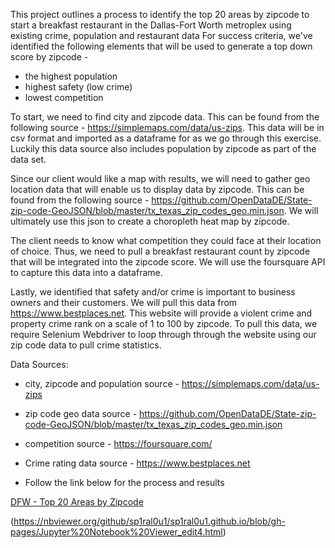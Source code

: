 
This project outlines a process to identify the top 20 areas by zipcode to start a breakfast restaurant in the Dallas-Fort Worth metroplex using existing crime, population and restaurant data
For success criteria, we've identified the following elements that will be used to generate a top down score by zipcode -
- the highest population
- highest safety (low crime)
- lowest competition


To start, we need to find city and zipcode data. This can be found from the following source - https://simplemaps.com/data/us-zips. This data will be in csv format and imported as a dataframe for as we go through this exercise. Luckily this data source also includes population by zipcode as part of the data set.

Since our client would like a map with results, we will need to gather geo location data that will enable us to display data by zipcode. This can be found from the following source - https://github.com/OpenDataDE/State-zip-code-GeoJSON/blob/master/tx_texas_zip_codes_geo.min.json. We will ultimately use this json to create a choropleth heat map by zipcode.

The client needs to know what competition they could face at their location of choice. Thus, we need to pull a breakfast restaurant count by zipcode that will be integrated into the zipcode score. We will use the foursquare API to capture this data into a dataframe.

Lastly, we identified that safety and/or crime is important to business owners and their customers. We will pull this data from https://www.bestplaces.net. This website will provide a violent crime and property crime rank on a scale of 1 to 100 by zipcode. To pull this data, we require Selenium Webdriver to loop through through the website using our zip code data to pull crime statistics.


Data Sources:

- city, zipcode and population source - https://simplemaps.com/data/us-zips
- zip code geo data source - https://github.com/OpenDataDE/State-zip-code-GeoJSON/blob/master/tx_texas_zip_codes_geo.min.json
- competition source - https://foursquare.com/
- Crime rating data source - https://www.bestplaces.net

- Follow the link below for the process and results

[ DFW - Top 20 Areas by Zipcode](https://nbviewer.org/github/sp1ral0u1/sp1ral0u1.github.io/blob/main/Restaurant%20Startup%20Location%20Ranking%20By%20Zipcode%20-%20Final%20Version%20%28for%20repo%29.ipynb)

(https://nbviewer.org/github/sp1ral0u1/sp1ral0u1.github.io/blob/gh-pages/Jupyter%20Notebook%20Viewer_edit4.html)

